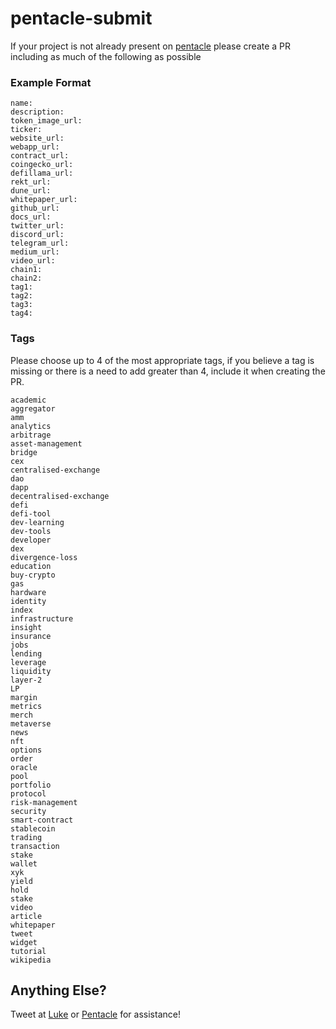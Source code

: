 # pentacle-submit

If your project is not already present on [pentacle](https://pentacle.xyz) please create a PR including as much of the following as possible

### Example Format

```
name: 
description:
token_image_url:
ticker:
website_url:
webapp_url:
contract_url:
coingecko_url:
defillama_url:
rekt_url:
dune_url:
whitepaper_url:
github_url:
docs_url:
twitter_url:
discord_url:
telegram_url:
medium_url:
video_url:
chain1:
chain2:
tag1:
tag2:
tag3:
tag4:
```

### Tags

Please choose up to 4 of the most appropriate tags, if you believe a tag is missing or there is a need to add greater than 4, include it when creating the PR.

```
academic
aggregator
amm
analytics
arbitrage
asset-management
bridge
cex
centralised-exchange
dao
dapp
decentralised-exchange
defi
defi-tool
dev-learning
dev-tools
developer
dex
divergence-loss
education 
buy-crypto
gas
hardware
identity
index
infrastructure
insight
insurance
jobs
lending
leverage
liquidity
layer-2
LP
margin
metrics
merch
metaverse
news
nft
options
order
oracle
pool
portfolio
protocol 
risk-management
security
smart-contract
stablecoin
trading
transaction
stake
wallet
xyk
yield
hold
stake
video
article
whitepaper
tweet
widget
tutorial
wikipedia
```


## Anything Else?

Tweet at [Luke](https://twitter.com/0x4C756B65) or [Pentacle](https://twitter.com/pentaclexyz) for assistance!
